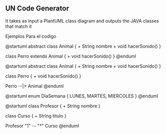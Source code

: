 ## UN Code Generator

It takes as input a PlantUML class diagram and outputs the JAVA classes that match it


Ejemplos Para el codigo

@startuml
abstract class Animal {
    + String nombre
    + void hacerSonido()
}

class Perro extends Animal {
    + void hacerSonido()
}
@enduml

@startuml
abstract class Animal {
    + String nombre
    + void hacerSonido()
}

class Perro {
    + void hacerSonido()
}

Perro --|> Animal
@enduml

@startuml
enum DiaSemana {
    LUNES, MARTES, MIERCOLES
}
@enduml

@startuml
class Profesor {
    + String nombre
}

class Curso {
    + String titulo
}

Profesor "1" -- "*" Curso
@enduml
